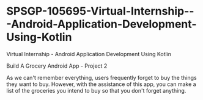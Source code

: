 # SPSGP-105695-Virtual-Internship---Android-Application-Development-Using-Kotlin
Virtual Internship - Android Application Development Using Kotlin


Build A Grocery Android App - Project 2

As we can't remember everything, users frequently forget to buy the things they want to buy. 
However, with the assistance of this app, you can make a list of the groceries you intend to buy so that you don't forget anything.
